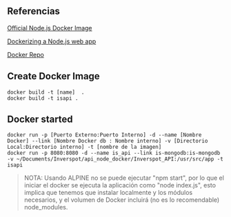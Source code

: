 ## Referencias

[Official Node.js Docker Image](https://hub.docker.com/_/node/)

[Dockerizing a Node.js web app](https://nodejs.org/en/docs/guides/nodejs-docker-webapp/)

[Docker Repo](https://github.com/nodejs/docker-node/tree/90d5e3df903b830d039d3fe8f30e3a62395db37e)

## Create Docker Image
```
docker build -t [name]  .
docker build -t isapi .
```
## Docker started
```
docker run -p [Puerto Externo:Puerto Interno] -d --name [Nombre Docker] --link [Nombre Docker db : Nombre interno] -v [Directorio Local:Directorio interno] -t [nombre de la imagen]
docker run -p 8080:8080 -d --name is_api --link is-mongodb:is-mongodb -v ~/Documents/Inverspot/api_node_docker/Inverspot_API:/usr/src/app -t isapi
```
> NOTA: Usando ALPINE no se puede ejecutar "npm start", por lo que el iniciar el docker se ejecuta la aplicación como "node index.js", esto implica que tenemos que instalar localmente y los módulos necesarios, y el volumen de Docker incluirá (no es lo recomendable) node_modules.
